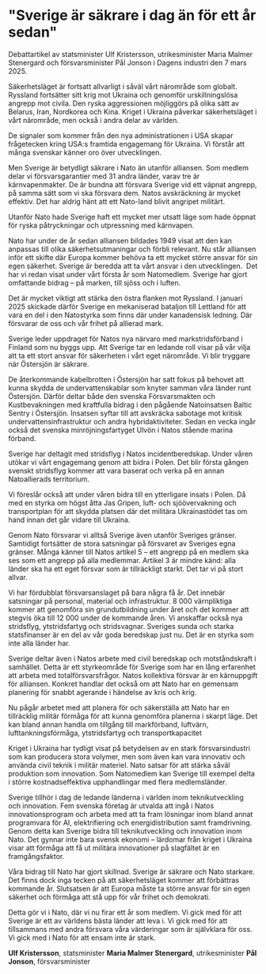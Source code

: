 # "Sverige är säkrare i dag än för ett år sedan"

Debattartikel av statsminister Ulf Kristersson, utrikesminister Maria Malmer Stenergard och försvarsminister Pål Jonson i Dagens industri den 7 mars 2025.

Säkerhetsläget är fortsatt allvarligt i såväl vårt närområde som globalt. Ryssland fortsätter sitt krig mot Ukraina och genomför urskillningslösa angrepp mot civila. Den ryska aggressionen möjliggörs på olika sätt av Belarus, Iran, Nordkorea och Kina. Kriget i Ukraina påverkar säkerhetsläget i vårt närområde, men också i andra delar av världen.

De signaler som kommer från den nya administrationen i USA skapar frågetecken kring USA:s framtida engagemang för Ukraina. Vi förstår att många svenskar känner oro över utvecklingen.

Men Sverige är betydligt säkrare i Nato än utanför alliansen. Som medlem delar vi försvarsgarantier med 31 andra länder, varav tre är kärnvapenmakter. De är bundna att försvara Sverige vid ett väpnat angrepp, på samma sätt som vi ska försvara dem. Natos avskräckning är mycket effektiv. Det har aldrig hänt att ett Nato-land blivit angripet militärt.

Utanför Nato hade Sverige haft ett mycket mer utsatt läge som hade öppnat för ryska påtryckningar och utpressning med kärnvapen.

Nato har under de år sedan alliansen bildades 1949 visat att den kan anpassas till olika säkerhetsutmaningar och förbli relevant. Nu står alliansen inför ett skifte där Europa kommer behöva ta ett mycket större ansvar för sin egen säkerhet. Sverige är beredda att ta vårt ansvar i den utvecklingen.  Det har vi redan visat under vårt första år som Natomedlem. Sverige har gjort omfattande bidrag – på marken, till sjöss och i luften.

Det är mycket viktigt att stärka den östra flanken mot Ryssland. I januari 2025 skickade därför Sverige en mekaniserad bataljon till Lettland för att vara en del i den Natostyrka som finns där under kanadensisk ledning. Där försvarar de oss och vår frihet på allierad mark.

Sverige leder uppdraget för Natos nya närvaro med markstridsförband i Finland som nu byggs upp. Att Sverige tar en ledande roll visar på vår vilja att ta ett stort ansvar för säkerheten i vårt eget närområde. Vi blir tryggare när Östersjön är säkrare.

De återkommande kabelbrotten i Östersjön har satt fokus på behovet att kunna skydda de undervattenskablar som knyter samman våra länder runt Östersjön. Därför deltar både den svenska Försvarsmakten och Kustbevakningen med kraftfulla bidrag i den pågående Natoinsatsen Baltic Sentry i Östersjön. Insatsen syftar till att avskräcka sabotage mot kritisk undervattensinfrastruktur och andra hybridaktiviteter. Sedan en vecka ingår också det svenska minröjningsfartyget Ulvön i Natos stående marina förband.

Sverige har deltagit med stridsflyg i Natos incidentberedskap. Under våren utökar vi vårt engagemang genom att bidra i Polen. Det blir första gången svenskt stridsflyg kommer att vara baserat och verka på en annan Natoallierads territorium.

Vi föreslår också att under våren bidra till en ytterligare insats i Polen. Då med en styrka om högst åtta Jas Gripen, luft- och sjöövervakning och transportplan för att skydda platsen där det militära Ukrainastödet tas om hand innan det går vidare till Ukraina.

Genom Nato försvarar vi alltså Sverige även utanför Sveriges gränser. Samtidigt fortsätter de stora satsningar på försvaret av Sveriges egna gränser. Många känner till Natos artikel 5 – ett angrepp på en medlem ska ses som ett angrepp på alla medlemmar. Artikel 3 är mindre känd: alla länder ska ha ett eget försvar som är tillräckligt starkt. Det tar vi på stort allvar.

Vi har fördubblat försvarsanslaget på bara några få år. Det innebär satsningar på personal, material och infrastruktur. 8 000 värnpliktiga kommer att genomföra sin grundutbildning under året och det kommer att stegvis öka till 12 000 under de kommande åren. Vi anskaffar också nya stridsflyg, ytstridsfartyg och stridsvagnar. Sveriges sunda och starka statsfinanser är en del av vår goda beredskap just nu. Det är en styrka som inte alla länder har.

Sverige deltar även i Natos arbete med civil beredskap och motståndskraft i samhället. Detta är ett styrkeområde för Sverige som har en lång erfarenhet att arbeta med totalförsvarsfrågor. Natos kollektiva försvar är en kärnuppgift för alliansen. Konkret handlar det också om att Nato har en gemensam planering för snabbt agerande i händelse av kris och krig.

Nu pågår arbetet med att planera för och säkerställa att Nato har en tillräcklig militär förmåga för att kunna genomföra planerna i skarpt läge. Det kan bland annan handla om tillgång till markförband, luftvärn, lufttankningsförmåga, ytstridsfartyg och transportkapacitet

Kriget i Ukraina har tydligt visat på betydelsen av en stark försvarsindustri som kan producera stora volymer, men som även kan vara innovativ och använda civil teknik i militär materiel. Nato satsar för att stärka såväl produktion som innovation. Som Natomedlem kan Sverige till exempel delta i större kostnadseffektiva upphandlingar med flera medlemsländer.

Sverige tillhör i dag de ledande länderna i världen inom teknikutveckling och innovation. Fem svenska företag är utvalda att ingå i Natos innovationsprogram och arbeta med att ta fram lösningar inom bland annat programvara för AI, elektrifiering och energidistribution samt framdrivning. Genom detta kan Sverige bidra till teknikutveckling och innovation inom Nato. Det gynnar inte bara svensk ekonomi – lärdomar från kriget i Ukraina visar att förmåga att få ut militära innovationer på slagfältet är en framgångsfaktor.

Våra bidrag till Nato har gjort skillnad. Sverige är säkrare och Nato starkare. Det finns dock inga tecken på att säkerhetsläget kommer att förbättras kommande år. Slutsatsen är att Europa måste ta större ansvar för sin egen säkerhet och förmåga att stå upp för vår frihet och demokrati.

Detta gör vi i Nato, där vi nu firar ett år som medlem. Vi gick med för att Sverige är ett av världens bästa länder att leva i. Vi gick med för att tillsammans med andra försvara våra värderingar som är självklara för oss. Vi gick med i Nato för att ensam inte är stark.

**Ulf Kristersson**, statsminister
**Maria Malmer Stenergard**, utrikesminister
**Pål Jonson**, försvarsminister

